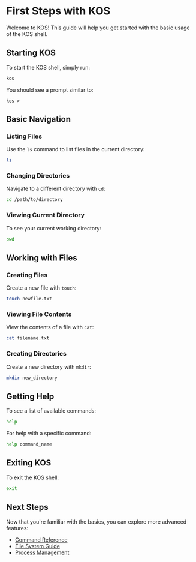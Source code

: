 # First Steps with KOS

Welcome to KOS! This guide will help you get started with the basic usage of the KOS shell.

## Starting KOS

To start the KOS shell, simply run:

```bash
kos
```

You should see a prompt similar to:

```
kos > 
```

## Basic Navigation

### Listing Files

Use the `ls` command to list files in the current directory:

```bash
ls
```

### Changing Directories

Navigate to a different directory with `cd`:

```bash
cd /path/to/directory
```

### Viewing Current Directory

To see your current working directory:

```bash
pwd
```

## Working with Files

### Creating Files

Create a new file with `touch`:

```bash
touch newfile.txt
```

### Viewing File Contents

View the contents of a file with `cat`:

```bash
cat filename.txt
```

### Creating Directories

Create a new directory with `mkdir`:

```bash
mkdir new_directory
```

## Getting Help

To see a list of available commands:

```bash
help
```

For help with a specific command:

```bash
help command_name
```

## Exiting KOS

To exit the KOS shell:

```bash
exit
```

## Next Steps

Now that you're familiar with the basics, you can explore more advanced features:

- [Command Reference](../user-guide/commands.md)
- [File System Guide](../user-guide/filesystem.md)
- [Process Management](../user-guide/processes.md)
